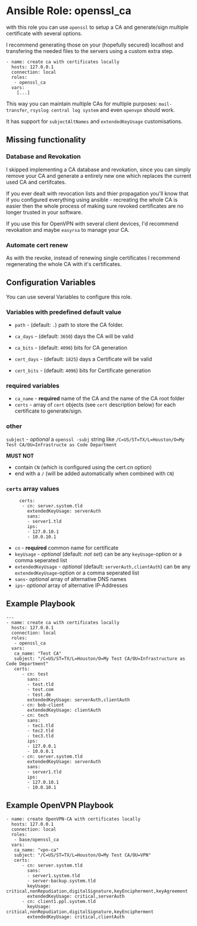 # Ansible Role: openssl_ca

with this role you can use `openssl` to setup a CA and generate/sign multiple certificate with several options.

I recommend generating those on your (hopefully secured) localhost and transfering the needed files to the servers using a custom extra step.

```
- name: create ca with certificates locally
  hosts: 127.0.0.1
  connection: local
  roles:
   - openssl_ca
  vars:
    [...]
```

This way you can maintain multiple CAs for multiple purposes: `mail-transfer`, `rsyslog central log system` and even `openvpn` should work.

It has support for `subjectAltNames` and `extendedKeyUsage` customisations.

## Missing functionality

### Database and Revokation

I skipped implementing a CA database and revokation, since you can simply remove your CA and generate a entirely new one which replaces the current used CA and certifcates.

If you ever dealt with revocation lists and thier propagation you'll know that if you configured everything using ansible - recreating the whole CA is easier then the whole process of making sure revoked certificates are no longer trusted in your software.

If you use this for OpenVPN with several client devices, I'd recommend revokation and maybe `easyrsa` to manage your CA.

### Automate cert renew

As with the revoke, instead of renewing single certificates I recommend regenerating the whole CA with it's certificates.

## Configuration Variables

You can use several Variables to configure this role.

### Variables with predefined default value

- `path` - (default: `.`) path to store the CA folder.

- `ca_days` - (default: `3650`) days the CA will be valid
- `ca_bits` - (default: `4096`) bits for CA generation

- `cert_days` - (default: `1825`) days a Certificate will be valid
- `cert_bits` - (default: `4096`) bits for Certificate generation

### required variables

- `ca_name` - __required__ name of the CA and the name of the CA root folder
- `certs` - array of `cert` objects (see `cert` description below) for each certificate to generate/sign.

### other 
`subject` - _optional_ a `openssl -subj` string like `/C=US/ST=TX/L=Houston/O=My Test CA/OU=Infrastructe as Code Department`

__MUST NOT__
- contain `CN` (which is configured using the cert.cn option)
- end with a `/` (will be added automatically when combined with `CN`)

### `certs` array values

```
     certs:
      - cn: server.system.tld
        extendedKeyUsage: serverAuth
        sans:
        - server1.tld
        ips:
        - 127.0.10.1
        - 10.0.10.1
```

- `cn` - __required__ common name for certificate
- `keyUsage` - _optional_ (default: _not set_) can be any `keyUsage`-option or a comma seperated list
- `extendedKeyUsage` - _optional_ (default: `serverAuth,clientAuth`) can be any `extendedKeyUsage`-option or a comma seperated list
- `sans`- _optional_ array of alternative DNS names
- `ips`- _optional_ array of alternative IP-Addresses

## Example Playbook

```
---
- name: create ca with certificates locally
  hosts: 127.0.0.1
  connection: local
  roles:
   - openssl_ca
  vars:
   ca_name: "Test CA"
   subject: "/C=US/ST=TX/L=Houston/O=My Test CA/OU=Infrastructure as Code Department"
   certs:
      - cn: test
        sans:
        - test.tld
        - test.com
        - test.de
        extendedKeyUsage: serverAuth,clientAuth
      - cn: bob-client
        extendedKeyUsage: clientAuth
      - cn: tech
        sans:
        - tec1.tld
        - tec2.tld
        - tec3.tld
        ips:
        - 127.0.0.1
        - 10.0.0.1
      - cn: server.system.tld
        extendedKeyUsage: serverAuth
        sans:
        - server1.tld
        ips:
        - 127.0.10.1
        - 10.0.10.1
```

## Example OpenVPN Playbook

```
- name: create OpenVPN-CA with certificates locally
  hosts: 127.0.0.1
  connection: local
  roles:
   - base/openssl_ca
  vars:
   ca_name: "vpn-ca"
   subject: "/C=US/ST=TX/L=Houston/O=My Test CA/OU=VPN"
   certs:
      - cn: server.system.tld
        sans:
        - server1.system.tld
        - server-backup.system.tld
        keyUsage: critical,nonRepudiation,digitalSignature,keyEncipherment,keyAgreement 
        extendedKeyUsage: critical,serverAuth
      - cn: client1.ppl.system.tld
        keyUsage: critical,nonRepudiation,digitalSignature,keyEncipherment
        extendedKeyUsage: critical,clientAuth
```

